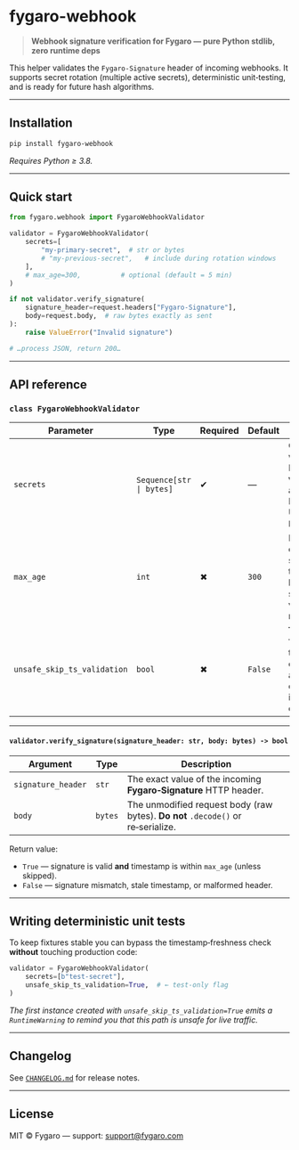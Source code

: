 # fygaro-webhook

> **Webhook signature verification for Fygaro — pure Python stdlib, zero runtime deps**

This helper validates the `Fygaro-Signature` header of incoming webhooks.
It supports secret rotation (multiple active secrets), deterministic unit‑testing, and is ready for future
hash algorithms.

---

## Installation

```bash
pip install fygaro-webhook
```

*Requires Python ≥ 3.8.*

---

## Quick start

```python
from fygaro.webhook import FygaroWebhookValidator

validator = FygaroWebhookValidator(
    secrets=[
        "my-primary-secret",  # str or bytes
        # "my-previous-secret",   # include during rotation windows
    ],
    # max_age=300,          # optional (default = 5 min)
)

if not validator.verify_signature(
    signature_header=request.headers["Fygaro-Signature"],
    body=request.body,  # raw bytes exactly as sent
):
    raise ValueError("Invalid signature")

# …process JSON, return 200…
```

---

## API reference

### `class FygaroWebhookValidator`

| Parameter | Type | Required | Default | Description |
|-----------|------|----------|---------|-------------|
| `secrets` | `Sequence[str \| bytes]` | ✔ | — | One or more active webhook secrets. Provide **all currently valid** secrets during a rotation window. Each secret can be a UTF‑8 `str` or raw `bytes`. |
| `max_age` | `int` | ✖ | `300` | Maximum allowable clock skew (in seconds) between the timestamp in the header and the server time. A low value mitigates replay attacks |
| `unsafe_skip_ts_validation` | `bool` | ✖ | `False` | **Test only.** When `True`, the timestamp‑freshness check is skipped and a `RuntimeWarning` is emitted on instantiation. Never enable in production. |

---

#### `validator.verify_signature(signature_header: str, body: bytes) -> bool`

| Argument | Type | Description |
|----------|------|-------------|
| `signature_header` | `str` | The exact value of the incoming **Fygaro‑Signature** HTTP header. |
| `body` | `bytes` | The unmodified request body (raw bytes). **Do not** `.decode()` or re‑serialize. |

Return value:

* `True` — signature is valid **and** timestamp is within `max_age` (unless skipped).
* `False` — signature mismatch, stale timestamp, or malformed header.

---

## Writing deterministic unit tests

To keep fixtures stable you can bypass the timestamp‑freshness check **without** touching production code:

```python
validator = FygaroWebhookValidator(
    secrets=[b"test-secret"],
    unsafe_skip_ts_validation=True,  # ← test‑only flag
)
```

*The first instance created with `unsafe_skip_ts_validation=True` emits a
`RuntimeWarning` to remind you that this path is unsafe for live traffic.*

---

## Changelog

See [`CHANGELOG.md`](CHANGELOG.md) for release notes.

---

## License

MIT © Fygaro — support: [support@fygaro.com](mailto:support@fygaro.com)
